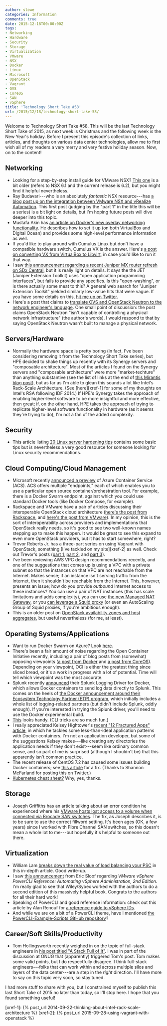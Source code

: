 ```yaml
---
author: slowe
categories: Information
comments: true
date: 2015-12-18T00:00:00Z
tags:
- Networking
- Hardware
- Security
- Storage
- Virtualization
- VMware
- NSX
- Docker
- Linux
- Microsoft
- OpenStack
- Vagrant
- OVS
- CoreOS
- SAN
- vSphere
title: 'Technology Short Take #58'
url: /2015/12/18/technology-short-take-58/
---
```


Welcome to Technology Short Take #58. This will be the last Technology Short Take of 2015, as next week is Christmas and the following week is the New Year's holiday. Before I present this episode's collection of links, articles, and thoughts on various data center technologies, allow me to first wish all of my readers a very merry and very festive holiday season. Now, on to the content!

## Networking

* Looking for a step-by-step install guide for VMware NSX? [This one][link-1] is a bit older (refers to NSX 6.1 and the current release is 6.2), but you might find it helpful nevertheless.
* Ray Budavari---who is an absolutely _fantastic_ NSX resource---has [a blog post up on the integration between VMware NSX and vRealize Automation][link-2]. This first post (judging by the "part 1" in the title this will be a series) is a bit light on details, but I'm hoping future posts will dive deeper into this topic.
* Mustafa Akin has [an article on Docker's new overlay networking functionality][link-7]. He describes how to set it up (on both VirtualBox and Digital Ocean) and provides some high-level performance information as well.
* If you'd like to play around with Cumulus Linux but don't have a compatible hardware switch, Cumulus VX is the answer. Here's [a post on converting VX from VirtualBox to Libvirt][link-8], in case you'd like to run it that way.
* I saw [this announcement regarding a recent Juniper MX router refresh on SDx Central][link-13], but it is really light on details. It says the the JET (Juniper Extension Toolkit) uses "open application programming interfaces", but fails to provide any specifics. Is this "open-washing", or is there actually some meat to this? A general web search for "Juniper Extension Toolkit" yielded similarly low-value hits that were vague. If you have some details on this, [hit me up on Twitter][link-12].
* Here's a post that claims to [translate OVS and OpenStack Neutron to the network engineer's language][link-19]. One small point of discussion: the post claims OpenStack Neutron "isn't capable of controlling a physical network infrastructure" (the author's words). I would respond to that by saying OpenStack Neutron wasn't built to manage a physical network.

## Servers/Hardware

* Normally the hardware space is pretty boring (in fact, I've been considering removing it from the Technology Short Take series), but HPE decided to shake things up recently with its Synergy servers and "composable architecture". Most of the articles I found on the Synergy servers and "composable architecture" were more "market-techture" than anything substantive (see the list of links at the end of [this Mirantis blog post][link-11]), but as far as I'm able to glean this sounds a lot like Intel's Rack-Scale Architecture. (See [here][xref-1] for some of my thoughts on Intel's RSA following IDF 2014.) If HPE's Synergy takes the approach of enabling higher-level software to be more insightful and more effective, then great; if, on the other hand, HPE takes the approach of trying to replicate higher-level software functionality in hardware (as it seems they're trying to do), I'm not a fan of the added complexity.

## Security

* This article listing [20 Linux server hardening tips][link-4] contains some basic tips but is nevertheless a very good resource for someone looking for Linux security recommendations.

## Cloud Computing/Cloud Management

* Microsoft recently [announced a preview][link-5] of Azure Container Service (ACS). ACS offers multiple "endpoints," each of which enables you to use a particular open source container/orchestration tool. For example, there is a Docker Swarm endpoint, against which you could use standard Docker tools (like Docker Compose, for example).
* Rackspace and VMware have a pair of articles discussing their interoperable OpenStack cloud architecture ([here's the post from Rackspace][link-15], and [here's the post from VMware][link-14]). In my opinion, this is the sort of interoperability across providers and implementations that OpenStack really needs, so it's good to see two well-known names stepping up to make this happen. It would be great to see this expand to even more OpenStack providers, but it has to start somewhere, right?
* Trevor Roberts Jr. has a three-part series on using Vagrant with OpenStack, something [I've tackled on my site][xref-2] as well. Check out Trevor's posts ([part 1][link-16], [part 2][link-17], and [part 3][link-18]).
* I've been reviewing AWS VPC design recommendations recently, and one of the suggestions that comes up is using a VPC with a private subnet so that the instances on that VPC are not reachable from the Internet. Makes sense; if an instance isn't serving traffic from the Internet, then it shouldn't be reachable from the Internet. This, however, presents an issue; how do you provide _outbound_ Internet access to these instances? You can use a pair of NAT instances (this has scale limitations and adds complexity), you can use [the new Managed NAT Gateway][link-29], or you [can leverage a Squid proxy][link-30] (or even an AutoScaling Group of Squid proxies, if you're ambitious enough).
* This is an older post on [OpenStack availability zones and host aggregates][link-33], but useful nevertheless (for me, at least).

## Operating Systems/Applications

* Want to run Docker Swarm on Azure? Look [here][link-3].
* There's been a fair amount of noise regarding the Open Container Initiative recently, including a pair of blog posts from (somewhat) opposing viewpoints ([a post from Docker][link-9] and [a post from CoreOS][link-10]). Depending on your viewpoint, OCI is either the greatest thing since sliced bread, or it's a work in progress with a lot of potential. Time will tell which viewpoint was the most accurate.
* Splunk recently [announced][link-23] their Splunk Logging Driver for Docker, which allows Docker containers to send log data directly to Splunk. This comes on the heels of [the Docker announcement around their Ecosystem Technology Partner (ETP) program][link-24], which initially includes a whole list of logging-related partners (but didn't include Splunk, oddly enough). If you're interested in trying the Splunk driver, you'll need to use the Docker experimental build.
* [This][link-26] looks handy. (CLI tricks are so much fun.)
* I really appreciated Kelsey Hightower's [recent "12 Fractured Apps" article][link-27], in which he tackles some less-than-ideal application patterns with Docker containers. I'm not an application developer, but some of the suggestions Kelsey makes---like creating any directories the application needs if they don't exist---seem like ordinary common sense, and so part of me is surprised (although I shouldn't be) that this apparently isn't common practice.
* The recent release of CentOS 7.2 has caused some issues building Docker containers; see [this article][link-28] for a fix. (Thanks to Shannon McFarland for posting this on Twitter.)
* [Kubernetes cheat sheet?][link-32] Why, yes, thanks.

## Storage

* Joseph Griffiths has an article talking about an error condition he experienced where his [VMware hosts lost access to a volume when connected via Brocade SAN switches][link-6]. The fix, as Joseph describes it, is to be sure to use the correct fillword setting. It's been ages (OK, a few years) since I worked with Fibre Channel SAN switches, so this doesn't mean a whole lot to me---but hopefully it's helpful to someone out there.

## Virtualization

* William Lam [breaks down the real value of load balancing your PSC][link-20] in this in-depth article. Good write-up.
* I saw [this announcement][link-21] from Eric Sloof regarding _VMware vSphere PowerCLI Reference: Automating vSphere Administration, 2nd Edition_. I'm really glad to see that Wiley/Sybex worked with the authors to do a second edition of this massively helpful book. Congrats to the authors for all their hard work!
* Speaking of PowerCLI and good reference information: check out this article by Alan Renouf for [a reference guide to vSphere IDs][link-22].
* And while we are on a bit of a PowerCLI theme, have I mentioned [the PowerCLI-Example-Scripts GitHub repository][link-25]?

## Career/Soft Skills/Productivity

* Tom Hollingsworth recently weighed in on the topic of full-stack engineers in [his post titled "A Stack Full of It"][link-31]. I was in part of the discussion at ONUG that (apparently) triggered Tom's post. Tom makes some valid points, but I do respectfully disagree. I think full-stack engineers---folks that can work within and across multiple silos and layers of the data center---are a step in the _right_ direction. I'll have more to say on this topic very soon, so stay tuned.

I had more stuff to share with you, but I constrained myself to publish this last Short Take of 2015 no later than today, so I'll stop here. I hope that you found something useful!



[link-1]: http://dailyhypervisor.com/vmware-nsx-for-vsphere-6-1-step-by-step-installation/
[link-2]: https://blogs.vmware.com/networkvirtualization/2015/12/vmware-nsx-vrealize-automation.html
[link-3]: https://ahmetalpbalkan.com/blog/docker-swarm-azure/
[link-4]: http://www.cyberciti.biz/tips/linux-security.html
[link-5]: https://azure.microsoft.com/en-us/blog/azure-container-service-preview/
[link-6]: http://blog.jgriffiths.org/?p=620
[link-7]: http://mustafaak.in/2015/12/05/docker-overlay-performance.html
[link-8]: https://community.cumulusnetworks.com/cumulus/topics/converting-cumulus-vx-virtualbox-vagrant-box-gt-libvirt-vagrant-box
[link-9]: https://blog.docker.com/2015/12/progress-report-open-container-initiative/
[link-10]: https://coreos.com/blog/making-sense-of-standards/
[link-11]: https://www.mirantis.com/blog/hpe-introduces-a-new-way-of-computing-but-will-it-work/
[link-12]: https://twitter.com/scott_lowe
[link-13]: https://www.sdxcentral.com/articles/news/juniper-mx-routers-lean-toward-more-automation/2015/12/
[link-14]: http://blogs.vmware.com/openstack/vmware-rackspace-interoperable-openstack-architecture/
[link-15]: http://blog.rackspace.com/rackspace-vmware-interoperable-openstack-cloud-architecture/
[link-16]: http://blogs.vmware.com/openstack/vagrant-up-with-vmware-integrated-openstack-part-1/
[link-17]: http://blogs.vmware.com/openstack/vagrant-up-with-vmware-integrated-openstack-part-2/
[link-18]: https://blogs.vmware.com/openstack/vagrant-up-with-vmware-integrated-openstack-part-3/
[link-19]: http://cisqueros.blogspot.co.ke/2015/12/openstack-neutron-and-ovs-open-virtual.html
[link-20]: http://www.virtuallyghetto.com/2015/12/what-does-load-balancing-the-platform-services-controller-really-give-you.html
[link-21]: http://www.ntpro.nl/blog/archives/3021-New-Book-VMware-vSphere-PowerCLI-Reference-Automating-vSphere-Administration-2nd-Edition.html
[link-22]: http://www.virtu-al.net/2015/12/04/a-quick-reference-of-vsphere-ids/
[link-23]: http://blogs.splunk.com/2015/12/16/splunk-logging-driver-for-docker/
[link-24]: https://www.docker.com/press-release-12152015docker-unveils-new-ecosystem-technology-partners-log-management
[link-25]: https://github.com/vmware/PowerCLI-Example-Scripts
[link-26]: http://www.commandlinefu.com/commands/view/15049/get-ip-of-all-running-docker-containers
[link-27]: https://medium.com/@kelseyhightower/12-fractured-apps-1080c73d481c#.3s663gn8q
[link-28]: http://seven.centos.org/2015/12/fixing-centos-7-systemd-conflicts-with-docker/
[link-29]: https://aws.amazon.com/blogs/aws/new-managed-nat-network-address-translation-gateway-for-aws/
[link-30]: http://aws.amazon.com/articles/5995712515781075
[link-31]: http://networkingnerd.net/2015/11/18/a-stack-full-of-it/
[link-32]: http://k8s.info/cs.html
[link-33]: http://blog.russellbryant.net/2013/05/21/availability-zones-and-host-aggregates-in-openstack-compute-nova/
[xref-1]: {% post_url 2014-09-22-thinking-about-intel-rack-scale-architecture %}
[xref-2]: {% post_url 2015-09-28-using-vagrant-with-openstack %}
